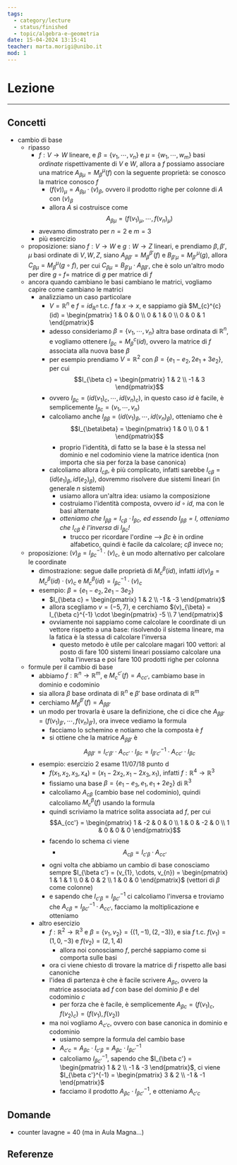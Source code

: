 ```yaml
---
tags:
  - category/lecture
  - status/finished
  - topic/algebra-e-geometria
date: 15-04-2024 13:15:41
teacher: marta.morigi@unibo.it
mod: 1
---
```

# Lezione
---
## Concetti
- cambio di base
	- ripasso
		- $f: V \to W$ lineare, e $\beta = \{v_{1}, \cdots, v_{n}\}$ e $\mu = \{w_{1}, \cdots, w_{m}\}$ basi _ordinate_ rispettivamente di $V$ e $W$, allora a $f$ possiamo associare una matrice $A_{\beta\mu} = M_{\beta}^{\mu}(f)$ con la seguente proprietà: se conosco la matrice conosco $f$
			- $(f(v))_{\mu} = A_{\beta\mu} \cdot (v)_{\beta}$, ovvero il prodotto righe per colonne di $A$ con $(v)_{\beta}$
			- allora $A$ si costruisce come $$A_{\beta\mu} = (f(v_{1})_{\mu}, \cdots, f(v_{n})_{\mu})$$
		- avevamo dimostrato per $n = 2$ e $m = 3$
		- più esercizio
	- proposizione: siano $f: V \to W$ e $g: W \to Z$ lineari, e prendiamo $\beta, \beta', \mu$ basi ordinate di $V, W, Z$, siano $A_{\beta\beta'} = M_{\beta}^{\beta'} (f)$ e $B_{\beta'\mu} = M_{\beta'}^{\mu} (g)$, allora $C_{\beta\mu} = M_{\beta}^{\mu} (g \circ f)$, per cui $C_{\beta\mu} = B_{\beta'\mu} \cdot A_{\beta\beta'}$, che è solo un'altro modo per dire $g \circ f =$ matrice di $g$ per matrice di $f$
	- ancora quando cambiano le basi cambiano le matrici, vogliamo capire come cambiano le matrici
		- analizziamo un caso particolare
			- $V = \mathbb{R}^{n}$ e $f = id_{\mathbb{R}^{n}}$ t.c. $f$ fa $x \to x$, e sappiamo già $M_{c}^{c} (id) = \begin{pmatrix} 1 & 0 & 0 \\ 0 & 1 & 0 \\ 0 & 0 & 1 \end{pmatrix}$
			- adesso consideriamo $\beta = \{v_{1}, \cdots, v_{n}\}$ altra base ordinata di $\mathbb{R}^{n}$, e vogliamo ottenere $I_{\beta c} = M_{\beta}^{c}(id)$, ovvero la matrice di $f$ associata alla nuova base $\beta$
			- per esempio prendiamo $V = \mathbb{R}^{2}$ con $\beta = \{e_{1}-e_{2}, 2e_{1}+3e_{2}\}$, per cui $$I_{\beta c} = \begin{pmatrix} 1 & 2 \\ -1 & 3 \end{pmatrix}$$
			- ovvero $I_{\beta c} = (id(v_{1})_{c}, \cdots, id(v_{n})_{c})$, in questo caso $id$ è facile, è semplicemente $I_{\beta c} = (v_{1}, \cdots, v_{n})$
			- calcoliamo anche $I_{\beta\beta} = (id(v_{1})_{\beta}, \cdots, id(v_{n})_{\beta})$, otteniamo che è $$I_{\beta\beta} = \begin{pmatrix} 1 & 0 \\ 0 & 1 \end{pmatrix}$$
				- proprio l'identità, di fatto se la base è la stessa nel dominio e nel codominio viene la matrice identica (non importa che sia per forza la base canonica)
			- calcoliamo allora $I_{c\beta}$, è più complicato, infatti sarebbe $I_{c\beta} = (id(e_{1})_{\beta}, id(e_{2})_{\beta})$, dovremmo risolvere due sistemi lineari (in generale $n$ sistemi)
				- usiamo allora un'altra idea: usiamo la composizione
				- costruiamo l'identità composta, ovvero $id \circ id$, ma con le basi alternate
				- _otteniamo che $I_{\beta\beta} = I_{c \beta} \cdot I_{\beta c}$, ed essendo $I_{\beta\beta} = I$, otteniamo che $I_{c \beta}$ è l'inversa di $I_{\beta c}$!_
					- trucco per ricordare l'ordine --> $\beta c$ è in ordine alfabetico, quindi è facile da calcolare; $c \beta$ invece no;
	- proposizione: $(v)_{\beta} = I_{\beta c}^{-1} \cdot (v)_{c}$, è un modo alternativo per calcolare le coordinate
		- dimostrazione: segue dalle proprietà di $M_{c}^{\beta}(id)$, infatti $id(v)_{\beta} = M_{c}^{\beta} (id) \cdot (v)_{c}$ e $M_{c}^{\beta}(id) = I_{\beta c}^{-1} \cdot (v)_{c}$
		- esempio: $\beta = \{e_{1}-e_{2}, 2e_{1}-3e_{2}\}$
			- $I_{\beta c} = \begin{pmatrix} 1 & 2 \\ -1 & -3 \end{pmatrix}$
			- allora scegliamo $v = (-5, 7)$, e cerchiamo $(v)_{\beta} = I_{\beta c}^{-1} \cdot \begin{pmatrix} -5 \\ 7 \end{pmatrix}$
			- ovviamente noi sappiamo come calcolare le coordinate di un vettore rispetto a una base: risolvendo il sistema lineare, ma la fatica è la stessa di calcolare l'inversa
				- questo metodo è utile per calcolare magari 100 vettori: al posto di fare 100 sistemi lineari possiamo calcolare una volta l'inversa e poi fare 100 prodotti righe per colonna
	- formule per il cambio di base
		- abbiamo $f: \mathbb{R}^{n} \to \mathbb{R}^{m}$, e $M_{c}^{c'} (f) = A_{cc'}$, cambiamo base in dominio e codominio
		- sia allora $\beta$ base ordinata di $\mathbb{R}^{n}$ e $\beta'$ base ordinata di $\mathbb{R}^{m}$
		- cerchiamo $M_{\beta}^{\beta'} (f) = A_{\beta\beta'}$
		- un modo per trovarla è usare la definizione, che ci dice che $A_{\beta\beta'} = (f(v_{1})_{\beta'}, \cdots, f(v_{n})_{\beta'})$, ora invece vediamo la formula
			- facciamo lo schemino e notiamo che la composta è $f$
			- si ottiene che la matrice $A_{\beta\beta'}$ è $$A_{\beta\beta'} = I_{c'\beta'} \cdot A_{cc'} \cdot I_{\beta c} = I_{\beta'c'}^{-1} \cdot A_{cc'} \cdot I_{\beta c}$$
		- esempio: esercizio 2 esame 11/07/18 punto d
			- $f(x_{1}, x_{2}, x_{3}, x_{4}) = (x_{1}-2x_{2}, x_{1}-2x_{3}, x_{1})$, infatti $f: \mathbb{R}^{4} \to \mathbb{R}^{3}$
			- fissiamo una base $\beta = \{e_{1}-e_{3}, e_{1}, e_{1}+2e_{2}\}$ di $\mathbb{R}^{3}$
			- calcoliamo $A_{c\beta}$ (cambio base nel codominio), quindi calcoliamo $M_{c}^{\beta}(f)$ usando la formula
			- quindi scriviamo la matrice solita associata ad $f$, per cui $$A_{cc'} = \begin{pmatrix} 1 & -2 & 0 & 0 \\ 1 & 0 & -2 & 0 \\ 1 & 0 & 0 & 0 \end{pmatrix}$$
			- facendo lo schema ci viene
				- $$A_{c\beta} = I_{c'\beta} \cdot A_{cc'}$$
			- ogni volta che abbiamo un cambio di base conosciamo sempre $I_{\beta c'} = (v_{1}, \cdots, v_{n}) = \begin{pmatrix} 1 & 1 & 1 \\ 0 & 0 & 2 \\ 1 & 0 & 0 \end{pmatrix}$ (vettori di $\beta$ come colonne)
			- e sapendo che $I_{c'\beta} = I_{\beta c'}^{-1}$ ci calcoliamo l'inversa e troviamo che $A_{c\beta} = I_{\beta c'}^{-1} \cdot A_{cc'}$, facciamo la moltiplicazione e otteniamo
		- altro esercizio
			- $f: \mathbb{R}^{2} \to \mathbb{R}^{3}$ e $\beta = \{v_{1}, v_{2}\} = \{(1, -1), (2, -3)\}$, e sia $f$ t.c. $f(v_{1}) = (1, 0, -3)$ e $f(v_{2}) = (2, 1, 4)$
				- allora noi conosciamo $f$, perché sappiamo come si comporta sulle basi
			- ora ci viene chiesto di trovare la matrice di $f$ rispetto alle basi canoniche
			- l'idea di partenza è che è facile scrivere $A_{\beta c}$, ovvero la matrice associata ad $f$ con base del dominio $\beta$ e del codominio $c$
				- per forza che è facile, è semplicemente $A_{\beta c} = (f(v_{1})_{c}, f(v_{2})_{c}) = (f(v_{1}), f(v_{2}))$
			- ma noi vogliamo $A_{c'c}$, ovvero con base canonica in dominio e codominio
				- usiamo sempre la formula del cambio base
				- $A_{c'c} = A_{\beta c} \cdot I_{c'\beta} = A_{\beta c} \cdot I_{\beta c'}^{-1}$
				- calcoliamo $I_{\beta c'}^{-1}$, sapendo che $I_{\beta c'} = \begin{pmatrix} 1 & 2 \\ -1 & -3 \end{pmatrix}$, ci viene $I_{\beta c'}^{-1} = \begin{pmatrix} 3 & 2 \\ -1 & -1 \end{pmatrix}$
				- facciamo il prodotto $A_{\beta c} \cdot I_{\beta c'}^{-1}$, e otteniamo $A_{c'c}$

## Domande
- counter lavagne = 40 (ma in Aula Magna...)

## Referenze
